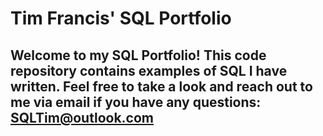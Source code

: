 # Tim Francis' SQL Portfolio

## Welcome to my SQL Portfolio! This code repository contains examples of SQL I have written. Feel free to take a look and reach out to me via email if you have any questions: SQLTim@outlook.com
